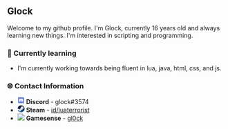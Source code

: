 ## Glock
Welcome to my github profile. I'm Glock, currently 16 years old and always learning new things. I'm interested in scripting and programming.

### 🧠 Currently learning
* I'm currently working towards being fluent in lua, java, html, css, and js.

### 🌐 Contact Information
* ![](smalldiscord.png) **Discord** - glock#3574
* ![](smallsteam.png) **Steam** - [id/luaterrorist](https://steamcommunity.com/id/luaterrorist)
* ![](smallgamesense.ico) **Gamesense** - [gl0ck](https://gamesense.pub/forums/profile.php?id=7770)
